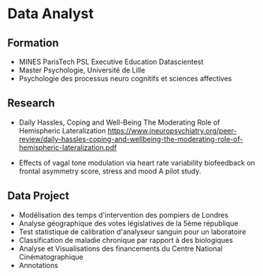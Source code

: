 # Data Analyst

## Formation
- MINES ParisTech PSL Executive Education Datascientest 
- Master Psychologie, Université de Lille
- Psychologie des processus neuro cognitifs et sciences affectives

## Research 

- Daily Hassles, Coping and Well-Being The Moderating Role of Hemispheric Lateralization
https://www.jneuropsychiatry.org/peer-review/daily-hassles-coping-and-wellbeing-the-moderating-role-of-hemispheric-lateralization.pdf

- Effects of vagal tone modulation via heart rate variability biofeedback on frontal asymmetry score, stress and mood A pilot study.

## Data Project 

- Modélisation des temps d'intervention des pompiers de Londres
- Analyse géographique des votes législatives de la 5ème république 
- Test statistique de calibration d'analyseur sanguin pour un laboratoire
- Classification de maladie chronique par rapport à des biologiques
- Analyse et Visualisations des financements du Centre National Cinématographique
- Annotations
